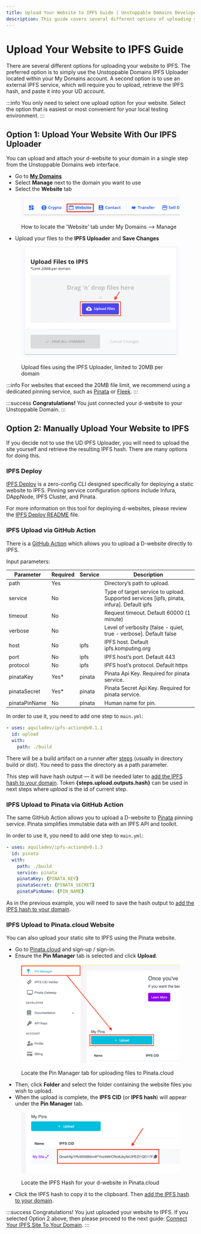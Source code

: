 ```yaml
---
title: Upload Your Website to IPFS Guide | Unstoppable Domains Developer Portal
description: This guide covers several different options of uploading your website to IPFS.
---
```


# Upload Your Website to IPFS Guide

There are several different options for uploading your website to IPFS. The preferred option is to simply use the Unstoppable Domains IPFS Uploader located within your My Domains account. A second option is to use an external IPFS service, which will require you to upload, retrieve the IPFS hash, and paste it into your UD account.

:::info
You only need to select one upload option for your website. Select the option that is easiest or most convenient for your local testing environment.
:::

## Option 1: Upload Your Website With Our IPFS Uploader

You can upload and attach your d-website to your domain in a single step from the Unstoppable Domains web interface.

* Go to [**My Domains**](https://unstoppabledomains.com/domains)
* Select **Manage** next to the domain you want to use
* Select the **Website** tab

<figure>

![How to locate the 'Website' tab under My Domains --> Manage](/images/website-tab-manage-domains.png '#width=60%;')

<figcaption>How to locate the 'Website' tab under My Domains --> Manage</figcaption>
</figure>

* Upload your files to the **IPFS Uploader** and **Save Changes**

<figure>

![Upload files using the IPFS Uploader, limited to 20MB per domain](/images/ipfs-file-uploader.png '#width=60%;')

<figcaption>Upload files using the IPFS Uploader, limited to 20MB per domain</figcaption>
</figure>

:::info
For websites that exceed the 20MB file limit, we recommend using a dedicated pinning service, such as [Pinata](https://pinata.cloud) or [Fleek](https://fleek.co).
:::

:::success
**Congratulations!** You just connected your d-website to your Unstoppable Domain.
:::

## Option 2: Manually Upload Your Website to IPFS

If you decide not to use the UD IPFS Uploader, you will need to upload the site yourself and retrieve the resulting IPFS hash. There are many options for doing this.

### IPFS Deploy

[IPFS Deploy](https://github.com/ipfs-shipyard/ipfs-deploy) is a zero-config CLI designed specifically for deploying a static website to IPFS. Pinning service configuration options include Infura, DAppNode, IPFS Cluster, and Pinata.

For more information on this tool for deploying d-websites, please review the [IPFS Deploy README](https://github.com/ipfs-shipyard/ipfs-deploy#readme) file.

### IPFS Upload via GitHub Action

There is a [GitHub Action](https://github.com/marketplace/actions/upload-to-ipfs) which allows you to upload a D-website directly to IPFS.

Input parameters:

| Parameter     | Required | Service | Description                                                                                |
| ------------- | -------- | ------- | ------------------------------------------------------------------------------------------ |
| path          | Yes      |         | Directory’s path to upload.                                                                |
| service       | No       |         | Type of target service to upload. Supported services \[ipfs, pinata, infura]. Default ipfs |
| timeout       | No       |         | Request timeout. Default 60000 (1 minute)                                                  |
| verbose       | No       |         | Level of verbosity \[false - quiet, true - verbose]. Default false                         |
| host          | No       | ipfs    | IPFS host. Default ipfs.komputing.org                                                      |
| port          | No       | ipfs    | IPFS host’s port. Default 443                                                              |
| protocol      | No       | ipfs    | IPFS host’s protocol. Default https                                                        |
| pinataKey     | Yes\*    | pinata  | Pinata Api Key. Required for pinata service.                                               |
| pinataSecret  | Yes\*    | pinata  | Pinata Secret Api Key. Required for pinata service.                                        |
| pinataPinName | No       | pinata  | Human name for pin.                                                                        |

In order to use it, you need to add one step to `main.yml`:

```yaml
- uses: aquiladev/ipfs-action@v0.1.1
  id: upload
  with:
    path: ./build
```

There will be a build artifact on a runner after [steps](https://dapps-delivery-guide.readthedocs.io/en/latest/delivery/github-actions.html#step-1-create-pipeline) (usually in directory build or dist). You need to pass the directory as a path parameter.

This step will have hash output — it will be needed later to [add the IPFS hash to your domain](connect-ipfs.md). Token **{steps.upload.outputs.hash}** can be used in next steps where _upload_ is the id of current step.

### IPFS Upload to Pinata via GitHub Action

The same GitHub Action allows you to upload a D-website to [Pinata](https://pinata.cloud) pinning service. Pinata simplifies immutable data with an IPFS API and toolkit.

In order to use it, you need to add one step to `main.yml`:

```yaml
- uses: aquiladev/ipfs-action@v0.1.3
  id: pinata
  with:
    path: ./build
    service: pinata
    pinataKey: {PINATA_KEY}
    pinataSecret: {PINATA_SECRET}
    pinataPinName: {PIN_NAME}
```

As in the previous example, you will need to save the hash output to [add the IPFS hash to your domain](connect-ipfs.md).

### IPFS Upload to Pinata.cloud Website

You can also upload your static site to IPFS using the Pinata website.

* Go to [Pinata.cloud](https://pinata.cloud) and sign-up / sign-in.
* Ensure the **Pin Manager** tab is selected and click **Upload**.

<figure>

![Locate the Pin Manager tab for uploading files to Pinata.cloud](/images/pin-manager-pinata.png '#width=60%;')

<figcaption>Locate the Pin Manager tab for uploading files to Pinata.cloud</figcaption>
</figure>

* Then, click **Folder** and select the folder containing the website files you wish to upload.
* When the upload is complete, the **IPFS CID** (or **IPFS hash**) will appear under the **Pin Manager** tab.

<figure>

![Locate the IPFS Hash for your d-website in Pinata.cloud](/images/ipfs-hash-pinata-web-interface.png '#width=60%;')

<figcaption>Locate the IPFS Hash for your d-website in Pinata.cloud</figcaption>
</figure>

* Click the IPFS hash to copy it to the clipboard. Then [add the IPFS hash to your domain](connect-ipfs.md).

:::success Congratulations!
You just uploaded your website to IPFS. If you selected Option 2 above, then please proceed to the next guide: [Connect Your IPFS Site To Your Domain](connect-ipfs.md).
:::
